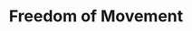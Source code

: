 ---
title: "Freedom of Movement"
permalink: /spells/freedom-of-movement/
tags:
  - Spell
  - 4th Level
  - Abjuration
available_for:
  - Bard
  - Cleric
  - Druid
  - Ranger
level: "4th Level"
school: "Abjuration"
range: "Touch"
comp:
  - V
  - S
  - M
material: "a leather strap, bound around the arm or a similar appendage."
duration: "1 Hour"
description: |
  You touch a willing creature. For the duration, the target's movement is unaffected by difficult terrain, and spells and other magical effects can neither reduce the target's speed nor cause the target to be paralyzed or restrained.

  The target can also spend 5 feet of movement to automatically escape from nonmagical restraints, such as manacles or a creature that has it grappled. Finally, being underwater imposes no penalties on the target's movement or attacks.
excerpt: "You touch a willing creature."
source: "Basic Rules"
---
